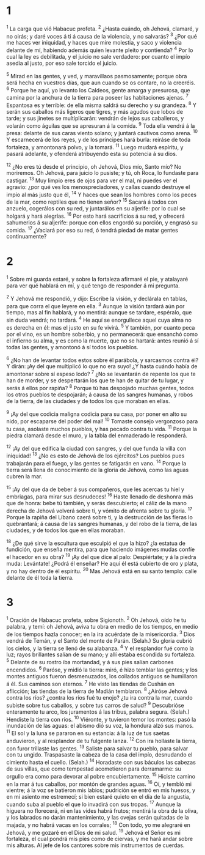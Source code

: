 # 1 
<sup>1</sup> La carga que vió Habacuc profeta. <sup>2</sup> ¿Hasta cuándo, oh Jehová, clamaré, y no oirás; y daré voces á ti á causa de la violencia, y no salvarás? <sup>3</sup> ¿Por qué me haces ver iniquidad, y haces que mire molestia, y saco y violencia delante de mí, habiendo además quien levante pleito y contienda? <sup>4</sup> Por lo cual la ley es debilitada, y el juicio no sale verdadero: por cuanto el impío asedia al justo, por eso sale torcido el juicio. 

<sup>5</sup> Mirad en las gentes, y ved, y maravillaos pasmosamente; porque obra será hecha en vuestros días, que aun cuando se os contare, no la creeréis. <sup>6</sup> Porque he aquí, yo levanto los Caldeos, gente amarga y presurosa, que camina por la anchura de la tierra para poseer las habitaciones ajenas. <sup>7</sup> Espantosa es y terrible: de ella misma saldrá su derecho y su grandeza. <sup>8</sup> Y serán sus caballos más ligeros que tigres, y más agudos que lobos de tarde; y sus jinetes se multiplicarán: vendrán de lejos sus caballeros, y volarán como águilas que se apresuran á la comida. <sup>9</sup> Toda ella vendrá á la presa: delante de sus caras viento solano; y juntará cautivos como arena. <sup>10</sup> Y escarnecerá de los reyes, y de los príncipes hará burla: reiráse de toda fortaleza, y amontonará polvo, y la tomará. <sup>11</sup> Luego mudará espíritu, y pasará adelante, y ofenderá atribuyendo esta su potencia á su dios. 

<sup>12</sup> ¿No eres tú desde el principio, oh Jehová, Dios mío, Santo mío? No moriremos. Oh Jehová, para juicio lo pusiste; y tú, oh Roca, lo fundaste para castigar. <sup>13</sup> Muy limpio eres de ojos para ver el mal, ni puedes ver el agravio: ¿por qué ves los menospreciadores, y callas cuando destruye el impío al más justo que él, <sup>14</sup> Y haces que sean los hombres como los peces de la mar, como reptiles que no tienen señor? <sup>15</sup> Sacará á todos con anzuelo, cogerálos con su red, y juntarálos en su aljerife: por lo cual se holgará y hará alegrías. <sup>16</sup> Por esto hará sacrificios á su red, y ofrecerá sahumerios á su aljerife: porque con ellos engordó su porción, y engrasó su comida. <sup>17</sup> ¿Vaciará por eso su red, ó tendrá piedad de matar gentes continuamente? 

# 2 
<sup>1</sup> Sobre mi guarda estaré, y sobre la fortaleza afirmaré el pie, y atalayaré para ver qué hablará en mí, y qué tengo de responder á mi pregunta. 

<sup>2</sup> Y Jehová me respondió, y dijo: Escribe la visión, y declárala en tablas, para que corra el que leyere en ella. <sup>3</sup> Aunque la visión tardará aún por tiempo, mas al fin hablará, y no mentirá: aunque se tardare, espéralo, que sin duda vendrá; no tardará. <sup>4</sup> He aquí se enorgullece aquel cuya alma no es derecha en él: mas el justo en su fe vivirá. <sup>5</sup> Y también, por cuanto peca por el vino, es un hombre soberbio, y no permanecerá: que ensanchó como el infierno su alma, y es como la muerte, que no se hartará: antes reunió á sí todas las gentes, y amontonó á sí todos los pueblos. 

<sup>6</sup> ¿No han de levantar todos estos sobre él parábola, y sarcasmos contra él? Y dirán: ¡Ay del que multiplicó lo que no era suyo! ¿Y hasta cuándo había de amontonar sobre sí espeso lodo? <sup>7</sup> ¿No se levantarán de repente los que te han de morder, y se despertarán los que te han de quitar de tu lugar, y serás á ellos por rapiña? <sup>8</sup> Porque tú has despojado muchas gentes, todos los otros pueblos te despojarán; á causa de las sangres humanas, y robos de la tierra, de las ciudades y de todos los que moraban en ellas. 

<sup>9</sup> ¡Ay del que codicia maligna codicia para su casa, por poner en alto su nido, por escaparse del poder del mal! <sup>10</sup> Tomaste consejo vergonzoso para tu casa, asolaste muchos pueblos, y has pecado contra tu vida. <sup>11</sup> Porque la piedra clamará desde el muro, y la tabla del enmaderado le responderá. 

<sup>12</sup> ¡Ay del que edifica la ciudad con sangres, y del que funda la villa con iniquidad! <sup>13</sup> ¿No es esto de Jehová de los ejércitos? Los pueblos pues trabajarán para el fuego, y las gentes se fatigarán en vano. <sup>14</sup> Porque la tierra será llena de conocimiento de la gloria de Jehová, como las aguas cubren la mar. 

<sup>15</sup> ¡Ay del que da de beber á sus compañeros, que les acercas tu hiel y embriagas, para mirar sus desnudeces! <sup>16</sup> Haste llenado de deshonra más que de honra: bebe tú también, y serás descubierto; el cáliz de la mano derecha de Jehová volverá sobre ti, y vómito de afrenta sobre tu gloria. <sup>17</sup> Porque la rapiña del Líbano caerá sobre ti, y la destrucción de las fieras lo quebrantará; á causa de las sangres humanas, y del robo de la tierra, de las ciudades, y de todos los que en ellas moraban. 

<sup>18</sup> ¿De qué sirve la escultura que esculpió el que la hizo? ¿la estatua de fundición, que enseña mentira, para que haciendo imágenes mudas confíe el hacedor en su obra? <sup>19</sup> ¡Ay del que dice al palo: Despiértate; y á la piedra muda: Levántate! ¿Podrá él enseñar? He aquí él está cubierto de oro y plata, y no hay dentro de él espíritu. <sup>20</sup> Mas Jehová está en su santo templo: calle delante de él toda la tierra. 

# 3 
<sup>1</sup> Oración de Habacuc profeta, sobre Sigionoth. <sup>2</sup> Oh Jehová, oído he tu palabra, y temí: oh Jehová, aviva tu obra en medio de los tiempos, en medio de los tiempos hazla conocer; en la ira acuérdate de la misericordia. <sup>3</sup> Dios vendrá de Temán, y el Santo del monte de Parán. (Selah.) Su gloria cubrió los cielos, y la tierra se llenó de su alabanza. <sup>4</sup> Y el resplandor fué como la luz; rayos brillantes salían de su mano; y allí estaba escondida su fortaleza. <sup>5</sup> Delante de su rostro iba mortandad, y á sus pies salían carbones encendidos. <sup>6</sup> Paróse, y midió la tierra: miró, é hizo temblar las gentes; y los montes antiguos fueron desmenuzados, los collados antiguos se humillaron á él. Sus caminos son eternos. <sup>7</sup> He visto las tiendas de Cushán en aflicción; las tiendas de la tierra de Madián temblaron. <sup>8</sup> ¿Airóse Jehová contra los ríos? ¿contra los ríos fué tu enojo? ¿tu ira contra la mar, cuando subiste sobre tus caballos, y sobre tus carros de salud? <sup>9</sup> Descubrióse enteramente tu arco, los juramentos á las tribus, palabra segura. (Selah.) Hendiste la tierra con ríos. <sup>10</sup> Viéronte, y tuvieron temor los montes: pasó la inundación de las aguas: el abismo dió su voz, la hondura alzó sus manos. <sup>11</sup> El sol y la luna se pararon en su estancia: á la luz de tus saetas anduvieron, y al resplandor de tu fulgente lanza. <sup>12</sup> Con ira hollaste la tierra, con furor trillaste las gentes. <sup>13</sup> Saliste para salvar tu pueblo, para salvar con tu ungido. Traspasaste la cabeza de la casa del impío, desnudando el cimiento hasta el cuello. (Selah.) <sup>14</sup> Horadaste con sus báculos las cabezas de sus villas, que como tempestad acometieron para derramarme: su orgullo era como para devorar al pobre encubiertamente. <sup>15</sup> Hiciste camino en la mar á tus caballos, por montón de grandes aguas. <sup>16</sup> Oí, y tembló mi vientre; á la voz se batieron mis labios; pudrición se entró en mis huesos, y en mi asiento me estremecí; si bien estaré quieto en el día de la angustia, cuando suba al pueblo el que lo invadirá con sus tropas. <sup>17</sup> Aunque la higuera no florecerá, ni en las vides habrá frutos; mentirá la obra de la oliva, y los labrados no darán mantenimiento, y las ovejas serán quitadas de la majada, y no habrá vacas en los corrales; <sup>18</sup> Con todo, yo me alegraré en Jehová, y me gozaré en el Dios de mi salud. <sup>19</sup> Jehová el Señor es mi fortaleza, el cual pondrá mis pies como de ciervas, y me hará andar sobre mis alturas. Al jefe de los cantores sobre mis instrumentos de cuerdas. 
